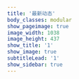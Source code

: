 ```yaml
---
title: '最新动态'
body_classes: modular
show_pageimage: true
image_width: 1038
image_height: 437
show_title: '1'
show_image: true
subtitleLead: '1'
show_sidebar: true
---
```

